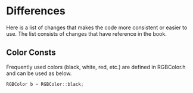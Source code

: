 # Differences
Here is a list of changes that makes the code more consistent or easier to use. The list consists of changes that have reference in the book.

## Color Consts
Frequently used colors (black, white, red, etc.) are defined in RGBColor.h and can be used as below.  
```cpp
RGBColor b = RGBColor::black;
```